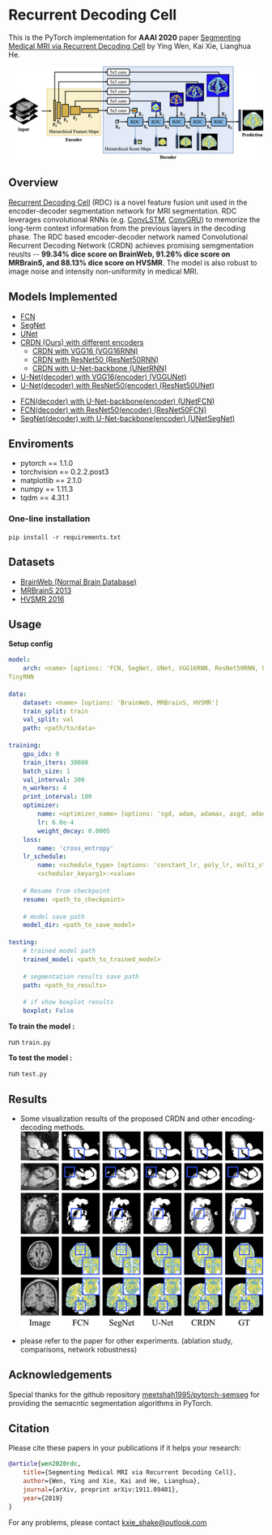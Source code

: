 # Recurrent Decoding Cell
This is the PyTorch implementation for **AAAI 2020** paper [Segmenting Medical MRI via Recurrent Decoding Cell](https://arxiv.org/abs/1911.09401) by Ying Wen, Kai Xie, Lianghua He.

![network](images/network.png)

## Overview
[Recurrent Decoding Cell](https://github.com/shakex/Recurrent-Decoding-Cell) (RDC) is a novel feature fusion unit used in the encoder-decoder segmentation network for MRI segmentation. RDC leverages convolutional RNNs (e.g. [ConvLSTM](https://arxiv.org/abs/1506.04214), [ConvGRU](https://arxiv.org/abs/1706.03458)) to memorize the long-term context information from the previous layers in the decoding phase. The RDC based encoder-decoder network named Convolutional Recurrent Decoding Network (CRDN) achieves promising semgmentation reuslts -- **99.34% dice score on BrainWeb, 91.26% dice score on MRBrainS, and 88.13% dice score on HVSMR**. The model is also robust to image noise and intensity non-uniformity in medical MRI.

## Models Implemented
* [FCN](https://arxiv.org/abs/1411.4038)
* [SegNet](https://arxiv.org/abs/1511.00561)
* [UNet](https://arxiv.org/abs/1505.04597)
* [CRDN (Ours) with different encoders](https://arxiv.org/abs/1911.09401)
    * [CRDN with VGG16 (VGG16RNN)](models/CRDN.py)
    * [CRDN with ResNet50 (ResNet50RNN)](models/CRDN.py)
    * [CRDN with U-Net-backbone (UNetRNN)](models/CRDN.py)
* [U-Net(decoder) with VGG16(encoder) (VGGUNet)](models/UNet.py)
* [U-Net(decoder) with ResNet50(encoder) (ResNet50UNet)](models/CRDN.py)
- [FCN(decoder) with U-Net-backbone(encoder) (UNetFCN)](models/UNet.py)
- [FCN(decoder) with ResNet50(encoder) (ResNet50FCN)](models/CRDN.py)
- [SegNet(decoder) with U-Net-backbone(encoder) (UNetSegNet)](models/UNet.py)

## Enviroments
* pytorch == 1.1.0
* torchvision == 0.2.2.post3
* matplotlib == 2.1.0
* numpy == 1.11.3
* tqdm == 4.31.1

### One-line installation
`pip install -r requirements.txt`

## Datasets

* [BrainWeb (Normal Brain Database)](https://brainweb.bic.mni.mcgill.ca/brainweb/selection_normal.html)
* [MRBrainS 2013](https://mrbrains13.isi.uu.nl/)
* [HVSMR 2016](http://segchd.csail.mit.edu/data.html)


## Usage
**Setup config**

```yaml
model:
    arch: <name> [options: 'FCN, SegNet, UNet, VGG16RNN, ResNet50RNN, UNetRNN, VGGUNet, ResNet50UNet, UNetFCN, ResNet50FCN, UNetSegNet']
TinyRNN

data:
    dataset: <name> [options: 'BrainWeb, MRBrainS, HVSMR']
    train_split: train
    val_split: val
    path: <path/to/data>

training:
    gpu_idx: 0
    train_iters: 30000
    batch_size: 1
    val_interval: 300
    n_workers: 4
    print_interval: 100
    optimizer:
        name: <optimizer_name> [options: 'sgd, adam, adamax, asgd, adadelta, adagrad, rmsprop']
        lr: 6.0e-4
        weight_decay: 0.0005
    loss:
        name: 'cross_entropy'
    lr_schedule:
        name: <schedule_type> [options: 'constant_lr, poly_lr, multi_step, cosine_annealing, exp_lr']
        <scheduler_keyarg1>:<value>

    # Resume from checkpoint
    resume: <path_to_checkpoint>
    
    # model save path
    model_dir: <path_to_save_model>

testing:
    # trained model path
    trained_model: <path_to_trained_model>

    # segmentation results save path
    path: <path_to_results>
    
    # if show boxplot results
    boxplot: False
```

**To train the model :**

run `train.py`

**To test the model :**

run `test.py`

## Results
* Some visualization results of the proposed CRDN and other encoding-decoding methods.
![vis](images/vis.png)

* please refer to the paper for other experiments. (ablation study, comparisons, network robustness)

## Acknowledgements
Special thanks for the github repository [meetshah1995/pytorch-semseg](https://github.com/meetshah1995/pytorch-semseg) for providing the semacntic segmentation algorithms in PyTorch.

## Citation
Please cite these papers in your publications if it helps your research:
```bib
@article{wen2020rdc,
    title={Segmenting Medical MRI via Recurrent Decoding Cell},
    author={Wen, Ying and Xie, Kai and He, Lianghua},
    journal={arXiv, preprint arXiv:1911.09401},
    year={2019}
}
```

For any problems, please contact [kxie_shake@outlook.com](mailto:kxie_shake@outlook.com)
